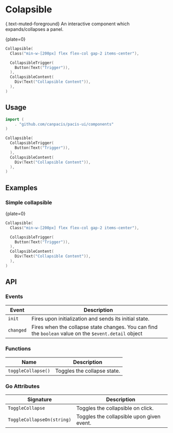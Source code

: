 # Colapsible

{.text-muted-foreground}
An interactive component which expands/collapses a panel.

{plate=0}
```go
Collapsible(
  Class("min-w-[200px] flex flex-col gap-2 items-center"),

  CollapsibleTrigger(
    Button(Text("Trigger")),
  ),
  CollapsibleContent(
    Div(Text("Collapsible Content")),
  ),
)
```

## Usage

```go
import (
	. "github.com/canpacis/pacis-ui/components"
)
```

```go
Collapsible(
  CollapsibleTrigger(
    Button(Text("Trigger")),
  ),
  CollapsibleContent(
    Div(Text("Collapsible Content")),
  ),
)
```

## Examples

### Simple collapsible

{plate=0}
```go
Collapsible(
  Class("min-w-[200px] flex flex-col gap-2 items-center"),

  CollapsibleTrigger(
    Button(Text("Trigger")),
  ),
  CollapsibleContent(
    Div(Text("Collapsible Content")),
  ),
)
```

## API

### Events

| Event | Description |
|---|---|
| `init` | Fires upon initialization and sends its initial state. |
| `changed` | Fires when the collapse state changes. You can find the `boolean` value on the `$event.detail` object |

### Functions

| Name | Description |
|---|---|
| `toggleCollapse()` | Toggles the collapse state. |

### Go Attributes

| Signature | Description |
|---|---|
| `ToggleCollapse` | Toggles the collapsible on click. |
| `ToggleCollapseOn(string)` | Toggles the collapsible upon given event. |
